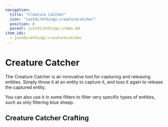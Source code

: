 ```yaml
---
navigation:
  title: "Creature Catcher"
  icon: "justdirethings:creaturecatcher"
  position: 8
  parent: justdirethings:items.md
item_ids:
  - justdirethings:creaturecatcher
---
```


# Creature Catcher

The Creature Catcher is an innovative tool for capturing and releasing entities. Simply throw it at an entity to capture it, and toss it again to release the captured entity.

You can also use it in some filters to filter very specific types of entities, such as only filtering blue sheep.

## Creature Catcher Crafting



<Recipe id="justdirethings:creaturecatcher" />

